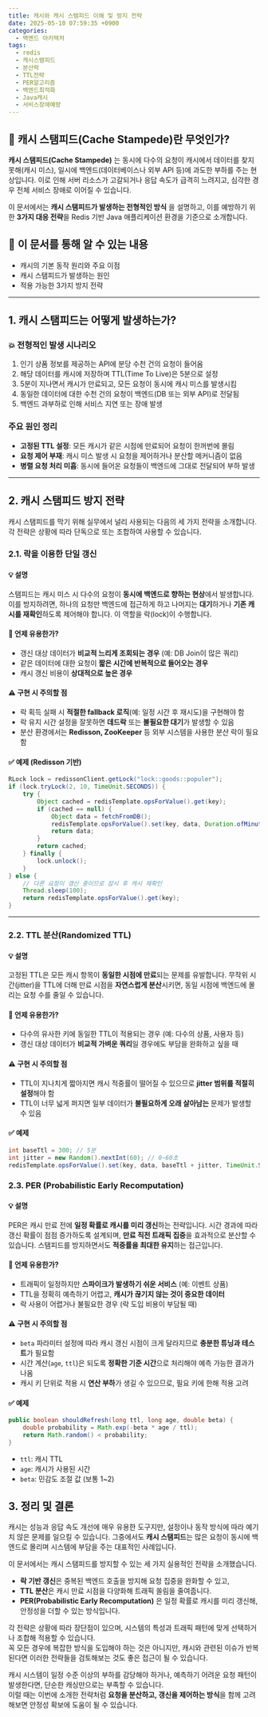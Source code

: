 ```yaml
---
title: 캐시와 캐시 스탬피드 이해 및 방지 전략
date: 2025-05-10 07:59:35 +0900
categories:
  - 백엔드 아키텍처
tags:
  - redis
  - 캐시스탬피드
  - 분산락
  - TTL전략
  - PER알고리즘
  - 백엔드최적화
  - Java캐시
  - 서비스장애예방
---
```

## 📌 캐시 스탬피드(Cache Stampede)란 무엇인가?

**캐시 스탬피드(Cache Stampede)** 는 동시에 다수의 요청이 캐시에서 데이터를 찾지 못해(캐시 미스), 일시에 백엔드(데이터베이스나 외부 API 등)에 과도한 부하를 주는 현상입니다. 이로 인해 서버 리소스가 고갈되거나 응답 속도가 급격히 느려지고, 심각한 경우 전체 서비스 장애로 이어질 수 있습니다.

이 문서에서는 **캐시 스탬피드가 발생하는 전형적인 방식** 을 설명하고, 이를 예방하기 위한 **3가지 대응 전략**을 Redis 기반 Java 애플리케이션 환경을 기준으로 소개합니다.

## 🔎 이 문서를 통해 알 수 있는 내용

- 캐시의 기본 동작 원리와 주요 이점
- 캐시 스탬피드가 발생하는 원인
- 적용 가능한 3가지 방지 전략

---

## 1. 캐시 스탬피드는 어떻게 발생하는가?

### 💥 전형적인 발생 시나리오

1. 인기 상품 정보를 제공하는 API에 분당 수천 건의 요청이 들어옴
2. 해당 데이터를 캐시에 저장하며 TTL(Time To Live)은 5분으로 설정
3. 5분이 지나면서 캐시가 만료되고, 모든 요청이 동시에 캐시 미스를 발생시킴
4. 동일한 데이터에 대한 수천 건의 요청이 백엔드(DB 또는 외부 API)로 전달됨
5. 백엔드 과부하로 인해 서비스 지연 또는 장애 발생

### 주요 원인 정리

- **고정된 TTL 설정**: 모든 캐시가 같은 시점에 만료되어 요청이 한꺼번에 몰림
- **요청 제어 부재**: 캐시 미스 발생 시 요청을 제어하거나 분산할 메커니즘이 없음
- **병렬 요청 처리 미흡**: 동시에 들어온 요청들이 백엔드에 그대로 전달되어 부하 발생

---

## 2. 캐시 스탬피드 방지 전략

캐시 스탬피드를 막기 위해 실무에서 널리 사용되는 다음의 세 가지 전략을 소개합니다.  
각 전략은 상황에 따라 단독으로 또는 조합하여 사용할 수 있습니다.

### 2.1. 락을 이용한 단일 갱신

#### 💡 설명

스탬피드는 캐시 미스 시 다수의 요청이 **동시에 백엔드로 향하는 현상**에서 발생합니다. 이를 방지하려면, 하나의 요청만 백엔드에 접근하게 하고 나머지는 **대기**하거나 **기존 캐시를 재확인**하도록 제어해야 합니다. 이 역할을 락(lock)이 수행합니다.

#### 🔧 언제 유용한가?

- 갱신 대상 데이터가 **비교적 느리게 조회되는 경우** (예: DB Join이 많은 쿼리)
- 같은 데이터에 대한 요청이 **짧은 시간에 반복적으로 들어오는 경우**
- 캐시 갱신 비용이 **상대적으로 높은 경우**

#### ⚠️ 구현 시 주의할 점

- 락 획득 실패 시 **적절한 fallback 로직**(예: 일정 시간 후 재시도)을 구현해야 함
- 락 유지 시간 설정을 잘못하면 **데드락** 또는 **불필요한 대기**가 발생할 수 있음
- 분산 환경에서는 **Redisson, ZooKeeper** 등 외부 시스템을 사용한 분산 락이 필요함

#### ✅ 예제 (Redisson 기반)

``` java
RLock lock = redissonClient.getLock("lock::goods::populer");
if (lock.tryLock(2, 10, TimeUnit.SECONDS)) {
    try {
        Object cached = redisTemplate.opsForValue().get(key);
        if (cached == null) {
            Object data = fetchFromDB();
            redisTemplate.opsForValue().set(key, data, Duration.ofMinutes(5));
            return data;
        }
        return cached;
    } finally {
        lock.unlock();
    }
} else {
    // 다른 요청이 갱신 중이므로 잠시 후 캐시 재확인
    Thread.sleep(100);
    return redisTemplate.opsForValue().get(key);
}
```

---

### 2.2. TTL 분산(Randomized TTL)

#### 💡 설명

고정된 TTL은 모든 캐시 항목이 **동일한 시점에 만료**되는 문제를 유발합니다. 무작위 시간(jitter)을 TTL에 더해 만료 시점을 **자연스럽게 분산**시키면, 동일 시점에 백엔드에 몰리는 요청 수를 줄일 수 있습니다.

#### 🔧 언제 유용한가?

- 다수의 유사한 키에 동일한 TTL이 적용되는 경우 (예: 다수의 상품, 사용자 등)
- 갱신 대상 데이터가 **비교적 가벼운 쿼리**일 경우에도 부담을 완화하고 싶을 때

#### ⚠️ 구현 시 주의할 점

- TTL이 지나치게 짧아지면 캐시 적중률이 떨어질 수 있으므로 **jitter 범위를 적절히 설정**해야 함
- TTL이 너무 넓게 퍼지면 일부 데이터가 **불필요하게 오래 살아남는** 문제가 발생할 수 있음

#### ✅ 예제

``` java
int baseTtl = 300; // 5분
int jitter = new Random().nextInt(60); // 0~60초
redisTemplate.opsForValue().set(key, data, baseTtl + jitter, TimeUnit.SECONDS);
```

### 2.3. **PER (Probabilistic Early Recomputation)**

#### 💡 설명

PER은 캐시 만료 전에 **일정 확률로 캐시를 미리 갱신**하는 전략입니다. 시간 경과에 따라 갱신 확률이 점점 증가하도록 설계되며, **만료 직전 트래픽 집중**을 효과적으로 분산할 수 있습니다. 스탬피드를 방지하면서도 **적중률을 최대한 유지**하는 접근입니다.

#### 🔧 언제 유용한가?

- 트래픽이 일정하지만 **스파이크가 발생하기 쉬운 서비스** (예: 이벤트 상품)
- TTL을 정확히 예측하기 어렵고, **캐시가 끊기지 않는 것이 중요한 데이터**
- 락 사용이 어렵거나 불필요한 경우 (락 도입 비용이 부담될 때)

#### ⚠️ 구현 시 주의할 점

- `beta` 파라미터 설정에 따라 캐시 갱신 시점이 크게 달라지므로 **충분한 튜닝과 테스트**가 필요함
- 시간 계산(`age`, `ttl`)은 되도록 **정확한 기준 시간**으로 처리해야 예측 가능한 결과가 나옴
- 캐시 키 단위로 적용 시 **연산 부하**가 생길 수 있으므로, 필요 키에 한해 적용 고려

#### ✅ 예제

``` java
public boolean shouldRefresh(long ttl, long age, double beta) {
    double probability = Math.exp(-beta * age / ttl);
    return Math.random() < probability;
}
```

- `ttl`: 캐시 TTL
- `age`: 캐시가 사용된 시간
- `beta`: 민감도 조절 값 (보통 1~2)

## 3. 정리 및 결론

캐시는 성능과 응답 속도 개선에 매우 유용한 도구지만, 설정이나 동작 방식에 따라 예기치 않은 문제를 일으킬 수 있습니다. 그중에서도 **캐시 스탬피드**는 많은 요청이 동시에 백엔드로 몰리며 시스템에 부담을 주는 대표적인 사례입니다.

이 문서에서는 캐시 스탬피드를 방지할 수 있는 세 가지 실용적인 전략을 소개했습니다.

- **락 기반 갱신**은 중복된 백엔드 호출을 방지해 요청 집중을 완화할 수 있고,
- **TTL 분산**은 캐시 만료 시점을 다양화해 트래픽 쏠림을 줄여줍니다.
- **PER(Probabilistic Early Recomputation)** 은 일정 확률로 캐시를 미리 갱신해, 안정성을 더할 수 있는 방식입니다.

각 전략은 상황에 따라 장단점이 있으며, 시스템의 특성과 트래픽 패턴에 맞게 선택하거나 조합해 적용할 수 있습니다.    
꼭 모든 경우에 복잡한 방식을 도입해야 하는 것은 아니지만, 캐시와 관련된 이슈가 반복된다면 이러한 전략들을 검토해보는 것도 좋은 접근이 될 수 있습니다.  

캐시 시스템이 일정 수준 이상의 부하를 감당해야 하거나, 예측하기 어려운 요청 패턴이 발생한다면, 단순한 캐싱만으로는 부족할 수 있습니다.  
이럴 때는 이번에 소개한 전략처럼 **요청을 분산하고, 갱신을 제어하는 방식**을 함께 고려해보면 안정성 확보에 도움이 될 수 있습니다.

